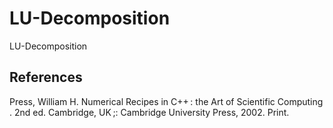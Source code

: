 # LU-Decomposition
LU-Decomposition

## References 

Press, William H. Numerical Recipes in C++ : the Art of Scientific Computing . 2nd ed. Cambridge, UK ;: Cambridge University Press, 2002. Print.
